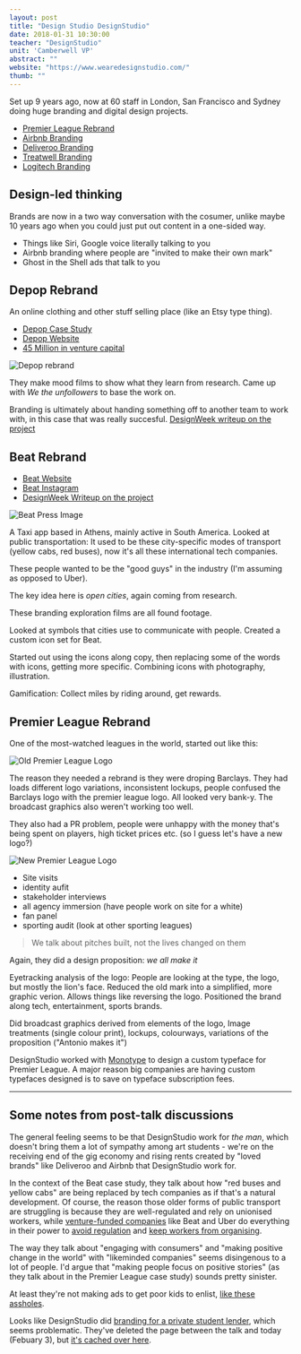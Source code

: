 ```yaml
---
layout: post
title: "Design Studio DesignStudio"
date: 2018-01-31 10:30:00
teacher: "DesignStudio"
unit: 'Camberwell VP'
abstract: ""
website: "https://www.wearedesignstudio.com/"
thumb: ""
---
```


Set up 9 years ago, now at 60 staff in London, San Francisco and Sydney doing huge branding and digital design projects.

- [Premier League Rebrand](https://design.studio/work/premier-league-rebrand)
- [Airbnb Branding](https://design.studio/work/airbnb)
- [Deliveroo Branding](https://design.studio/work/deliveroo)
- [Treatwell Branding](https://design.studio/work/treatwell)
- [Logitech Branding](https://design.studio/work/logitech)

## Design-led thinking
Brands are now in a two way conversation with the cosumer, unlike maybe 10 years ago when you could just put out content in a one-sided way.

- Things like Siri, Google voice literally talking to you
- Airbnb branding where people are "invited to make their own mark"
- Ghost in the Shell ads that talk to you 

## Depop Rebrand

An online clothing and other stuff selling place (like an Etsy type thing).

- [Depop Case Study](https://www.wearedesignstudio.com/works/depop/)
- [Depop Website](https://www.depop.com/)
- [45 Million in venture capital](https://www.crunchbase.com/organization/depop)

![Depop rebrand](/notes/assets/Depop_Press_03.jpg)

They make mood films to show what they learn from research. Came up with _We the unfollowers_ to base the work on.

Branding is ultimately about handing something off to another team to work with, in this case that was really succesful. [DesignWeek writeup on the project](https://www.designweek.co.uk/issues/24-30-july-2017/online-shop-depop-rebrands-take-fck-attitude/)

## Beat Rebrand

- [Beat Website](https://taxibeat.com/)
- [Beat Instagram](https://www.instagram.com/thebeatapp/)
- [DesignWeek Writeup on the project](https://www.designweek.co.uk/issues/7-13-august-2017/designstudios-new-identity-beat-looks-break-language-barriers/)

![Beat Press Image](/notes/assets/Beat_Press_Image_02.jpg)

A Taxi app based in Athens, mainly active in South America.
Looked at public transportation: It used to be these city-specific modes of transport (yellow cabs, red buses), now it's all these international tech companies.

These people wanted to be the "good guys" in the industry (I'm assuming as opposed to Uber).

The key idea here is *open cities*, again coming from research.

These branding exploration films are all found footage. 

Looked at symbols that cities use to communicate with people. Created a custom icon set for Beat.

Started out using the icons along copy, then replacing some of the words with icons, getting more specific. Combining icons with photography, illustration.

Gamification: Collect miles by riding around, get rewards.

## Premier League Rebrand
One of the most-watched leagues in the world, started out like this:

![Old Premier League Logo](/notes/assets/barclays-premier-league-logo.jpg)

The reason they needed a rebrand is they were droping Barclays. They had loads different logo variations, inconsistent lockups, people confused the Barclays logo with the premier league logo. All looked very bank-y. The broadcast graphics also weren't working too well. 

They also had a PR problem, people were unhappy with the money that's being spent on players, high ticket prices etc. (so I guess let's have a new logo?)

![New Premier League Logo](/notes/assets/Premier_League_Logo.svg)


- Site visits
- identity aufit
- stakeholder interviews
- all agency immersion (have people work on site for a white)
- fan panel
- sporting audit (look at other sporting leagues)

> We talk about pitches built, not the lives changed on them

Again, they did a design proposition: *we all make it*

Eyetracking analysis of the logo: People are looking at the type, the logo, but mostly the lion's face. Reduced the old mark into a simplified, more graphic verion. Allows things like reversing the logo. Positioned the brand along tech, entertainment, sports brands. 

Did broadcast graphics derived from elements of the logo, Image treatments (single colour print), lockups, colourways, variations of the proposition ("Antonio makes it")

DesignStudio worked with [Monotype](http://www.monotype.com/resources/case-studies/premier-league-a-brand-identity-that-works-hard-plays-hard/) to design a custom typeface for Premier League. A major reason big companies are having custom typefaces designed is to save on typeface subscription fees.

---

## Some notes from post-talk discussions

The general feeling seems to be that DesignStudio work for _the man_, which doesn't bring them a lot of sympathy among art students - we're on the receiving end of the gig economy and rising rents created by "loved brands" like Deliveroo and Airbnb that DesignStudio work for.

In the context of the Beat case study, they talk about how "red buses and yellow cabs" are being replaced by tech companies as if that's a natural development. Of course, the reason those older forms of public transport are struggling is because they are well-regulated and rely on unionised workers, while [venture-funded companies](https://www.crunchbase.com/organization/taxibeat) like Beat and Uber do everything in their power to [avoid regulation](https://www.theguardian.com/technology/2017/mar/03/uber-secret-program-greyball-resignation-ed-baker) and [keep workers from organising](http://www.independent.co.uk/news/business/news/uber-driver-threatened-by-senior-manager-for-establishing-union-a6720146.html).

The way they talk about "engaging with consumers" and "making positive change in the world" with "likeminded companies" seems disingenous to a lot of people. I'd argue that "making people focus on positive stories" (as they talk about in the Premier League case study) sounds pretty sinister.

At least they're not making ads to get poor kids to enlist, [like these assholes](http://www.karmarama.com/work/this-is-belonging/).

Looks like DesignStudio did [branding for a private student lender](https://www.wearedesignstudio.com/works/future-finance/), which seems problematic. They've deleted the page between the talk and today (Febuary 3), but [it's cached over here](https://webcache.googleusercontent.com/search?q=cache:yCjuq2RJ-j8J:https://www.wearedesignstudio.com/works/future-finance/+&cd=1&hl=en&ct=clnk&gl=uk).